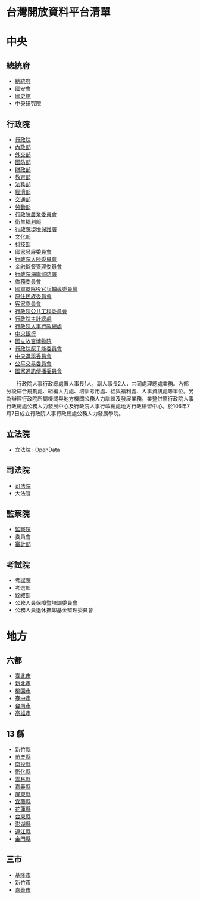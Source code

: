 # 台灣開放資料平台清單

# 中央
## 總統府
- [總統府](https://www.president.gov.tw/)
- [國安會](https://www.president.gov.tw/nsc/index.html)
- [國史館](https://www.drnh.gov.tw/)
- [中央研究院](https://www.sinica.edu.tw/)

## 行政院
- [行政院](https://www.ey.gov.tw/)
- [內政部](https://www.moi.gov.tw/)
- [外交部](https://www.mofa.gov.tw/)
- [國防部](https://www.mnd.gov.tw/)
- [財政部](https://www.mof.gov.tw/)
- [教育部](https://www.edu.tw/)
- [法務部](https://www.moj.gov.tw/mp-001.html)
- [經濟部](https://www.moea.gov.tw/)
- [交通部](http://www.motc.gov.tw/)
- [勞動部](https://www.mol.gov.tw/)
- [行政院農業委員會](https://www.coa.gov.tw/)
- [衛生福利部](https://www.mohw.gov.tw/)
- [行政院環境保護署](https://www.epa.gov.tw/)
- [文化部](https://www.moc.gov.tw/)
- [科技部](https://www.most.gov.tw/)
- [國家發展委員會](https://www.ndc.gov.tw/)
- [行政院大陸委員會](https://www.mac.gov.tw/)
- [金融監督管理委員會](https://www.fsc.gov.tw/)
- [行政院海岸巡防署](https://www.cga.gov.tw/)
- [僑務委員會](https://www.ocac.gov.tw/)
- [國軍退除役官兵輔導委員會](https://www.vac.gov.tw/)
- [原住民族委員會](https://www.apc.gov.tw/)
- [客家委員會](https://www.hakka.gov.tw/)
- [行政院公共工程委員會](https://www.pcc.gov.tw/)
- [行政院主計總處](https://www.dgbas.gov.tw/)
- [行政院人事行政總處](https://www.dgpa.gov.tw/)
- [中央銀行](https://www.cbc.gov.tw/)
- [國立故宮博物院](https://www.npm.gov.tw/)
- [行政院原子能委員會](https://www.aec.gov.tw/)
- [中央選舉委員會](https://www.cec.gov.tw/)
- [公平交易委員會](https://www.ftc.gov.tw/)
- [國家通訊傳播委員會](https://www.ncc.gov.tw/)


　　行政院人事行政總處置人事長1人，副人事長2人，共同處理總處業務。內部分設綜合規劃處、組編人力處、培訓考用處、給與福利處、人事資訊處等單位。另為辦理行政院所屬機關與地方機關公務人力訓練及發展業務，業整併原行政院人事行政總處公務人力發展中心及行政院人事行政總處地方行政研習中心，於106年7月7日成立行政院人事行政總處公務人力發展學院。

## 立法院
- [立法院](https://www.ly.gov.tw/Home/Index.aspx) : [OpenData](http://data.ly.gov.tw/)

## 司法院
- [司法院](http://www.judicial.gov.tw/index.asp)
- 大法官

## 監察院
- [監察院](https://www.cy.gov.tw/mp.asp?mp=1)
- 委員會
- [審計部](https://www.audit.gov.tw/)

## 考試院
- [考試院](https://www.exam.gov.tw/mp.asp?mp=1)
- 考選部
- 銓敘部
- 公務人員保障暨培訓委員會
- 公務人員退休撫卹基金監理委員會


# 地方
## 六都
- [臺北市](https://www.gov.taipei/)
- [新北市](https://www.ntpc.gov.tw/ch/index.jsp)
- [桃園市](https://www.tycg.gov.tw/)
- [臺中市](http://www.taichung.gov.tw/)
- [台南市](https://www.tainan.gov.tw/tainan/)
- [高雄市](https://www.kcg.gov.tw/Default.aspx)

## 13 縣
- [新竹縣](https://www.hsinchu.gov.tw/)
- [苗栗縣](https://www.miaoli.gov.tw/cht/main.php)
- [南投縣](https://www.nantou.gov.tw/)
- [彰化縣](https://www.chcg.gov.tw/ch/00home/home.asp)
- [雲林縣](https://www.yunlin.gov.tw/)
- [嘉義縣](https://www.cyhg.gov.tw/)
- [屏東縣](https://www.pthg.gov.tw/)
- [宜蘭縣](http://www.e-land.gov.tw/)
- [花蓮縣](http://www.hl.gov.tw/bin/home.php)
- [台東縣](https://www.taitung.gov.tw/Index.html)
- [澎湖縣](https://www.penghu.gov.tw/)
- [連江縣](https://www.matsu.gov.tw/)
- [金門縣](http://www.kinmen.gov.tw/)

## 三市
- [基隆市](https://www.klcg.gov.tw/)
- [新竹市](https://www.hccg.gov.tw/ch/index.jsp)
- [嘉義市](https://www.chiayi.gov.tw/)

